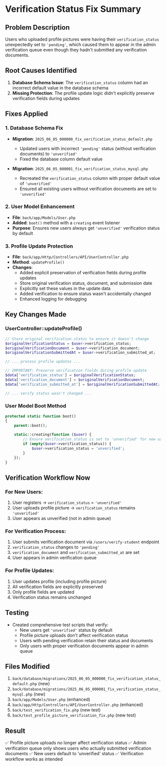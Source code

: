 # Verification Status Fix Summary

## Problem Description
Users who uploaded profile pictures were having their `verification_status` unexpectedly set to `'pending'`, which caused them to appear in the admin verification queue even though they hadn't submitted any verification documents.

## Root Causes Identified
1. **Database Schema Issue**: The `verification_status` column had an incorrect default value in the database schema
2. **Missing Protection**: The profile update logic didn't explicitly preserve verification fields during updates

## Fixes Applied

### 1. Database Schema Fix
- **Migration**: `2025_06_05_000000_fix_verification_status_default.php`
  - Updated users with incorrect `'pending'` status (without verification documents) to `'unverified'`
  - Fixed the database column default value

- **Migration**: `2025_06_05_000001_fix_verification_status_mysql.php`
  - Recreated the `verification_status` column with proper default value of `'unverified'`
  - Ensured all existing users without verification documents are set to `'unverified'`

### 2. User Model Enhancement
- **File**: `back/app/Models/User.php`
- **Added**: `boot()` method with a `creating` event listener
- **Purpose**: Ensures new users always get `'unverified'` verification status by default

### 3. Profile Update Protection
- **File**: `back/app/Http/Controllers/API/UserController.php`
- **Method**: `updateProfile()`
- **Changes**:
  - Added explicit preservation of verification fields during profile updates
  - Store original verification status, document, and submission date
  - Explicitly set these values in the update data
  - Added verification to ensure status wasn't accidentally changed
  - Enhanced logging for debugging

## Key Changes Made

### UserController::updateProfile()
```php
// Store original verification status to ensure it doesn't change
$originalVerificationStatus = $user->verification_status;
$originalVerificationDocument = $user->verification_document;
$originalVerificationSubmittedAt = $user->verification_submitted_at;

// ... process profile updates ...

// IMPORTANT: Preserve verification fields during profile update
$data['verification_status'] = $originalVerificationStatus;
$data['verification_document'] = $originalVerificationDocument;
$data['verification_submitted_at'] = $originalVerificationSubmittedAt;

// ... verify status wasn't changed ...
```

### User Model Boot Method
```php
protected static function boot()
{
    parent::boot();
    
    static::creating(function ($user) {
        // Ensure verification_status is set to 'unverified' for new users
        if (empty($user->verification_status)) {
            $user->verification_status = 'unverified';
        }
    });
}
```

## Verification Workflow Now

### For New Users:
1. User registers → `verification_status` = `'unverified'`
2. User uploads profile picture → `verification_status` remains `'unverified'`
3. User appears as unverified (not in admin queue)

### For Verification Process:
1. User submits verification document via `/users/verify-student` endpoint
2. `verification_status` changes to `'pending'`
3. `verification_document` and `verification_submitted_at` are set
4. User appears in admin verification queue

### For Profile Updates:
1. User updates profile (including profile picture)
2. All verification fields are explicitly preserved
3. Only profile fields are updated
4. Verification status remains unchanged

## Testing
- Created comprehensive test scripts that verify:
  - New users get `'unverified'` status by default
  - Profile picture uploads don't affect verification status
  - Users with pending verification retain their status and documents
  - Only users with proper verification documents appear in admin queue

## Files Modified
1. `back/database/migrations/2025_06_05_000000_fix_verification_status_default.php` (new)
2. `back/database/migrations/2025_06_05_000001_fix_verification_status_mysql.php` (new)
3. `back/app/Models/User.php` (enhanced)
4. `back/app/Http/Controllers/API/UserController.php` (enhanced)
5. `back/test_verification_fix.php` (new test)
6. `back/test_profile_picture_verification_fix.php` (new test)

## Result
✅ Profile picture uploads no longer affect verification status
✅ Admin verification queue only shows users who actually submitted verification documents
✅ New users default to 'unverified' status
✅ Verification workflow works as intended 